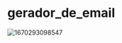 # gerador_de_email

![1670293098547](https://user-images.githubusercontent.com/116840791/210657163-0621a121-8637-407a-9650-bff5fffa02a3.jpg)
